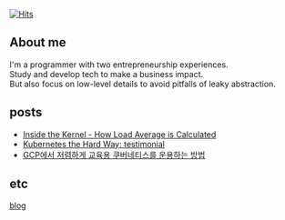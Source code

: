 [![Hits](https://hits.seeyoufarm.com/api/count/incr/badge.svg?url=https%3A%2F%2Fgithub.com%2FDarrenKwonDev)](https://hits.seeyoufarm.com)  

<!--
# [![Top Langs](https://github-readme-stats.vercel.app/api/top-langs/?username=DarrenKwonDev&layout=compact)](https://github.com/DarrenKwonDev)  
-->

## About me

I'm a programmer with two entrepreneurship experiences.  
Study and develop tech to make a business impact.  
But also focus on low-level details to avoid pitfalls of leaky abstraction.  

## posts

- [Inside the Kernel - How Load Average is Calculated](https://darrenkwondev.github.io/posts/2023-12-28_kernel_study_03.md/)
- [Kubernetes the Hard Way: testimonial](https://darrenkwondev.github.io/posts/2023-12-31_kubernetes-the-hard-way-explained/)
- [GCP에서 저렴하게 교육용 쿠버네티스를 운용하는 방법](https://darrenkwondev.github.io/posts/2024-01-06-cheap_k8s/)  

## etc
[blog](https://darrenkwondev.github.io/)  


